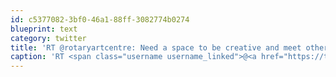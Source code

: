 ```yaml
---
id: c5377082-3bf0-46a1-88ff-3082774b0274
blueprint: text
category: twitter
title: 'RT @rotaryartcentre: Need a space to be creative and meet other artists? Every Tuesday come to our free drop in studio from 3:30-5'
caption: 'RT <span class="username username_linked">@<a href="https://twitter.com/rotaryartcentre" title="Rotary Centre for the Arts">rotaryartcentre</a></span>: Need a space to be creative and meet other artists? Every Tuesday come to our free drop in studio from 3:30-5'
---
```

